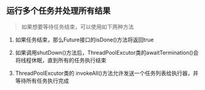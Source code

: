 ## 运行多个任务并处理所有结果

> 如果想要等待任务结束，可以使用如下两种方法

1. 如果任务结束，那么Future接口的isDone()方法将返回true
2. 如果调用shutDown()方法后，ThreadPoolExcutor类的awaitTermination()会将线程休眠，直到所有的任务执行结束

3. ThreadPoolExcutor类的 invokeAll()方法允许发送一个任务列表给执行器，并等待所有任务执行完成





